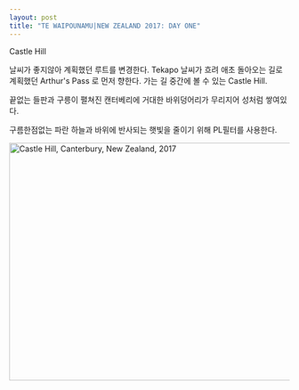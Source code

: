 ```yaml
---
layout: post
title: "TE WAIPOUNAMU|NEW ZEALAND 2017: DAY ONE"
---
```


Castle Hill

날씨가 좋지않아 계획했던 루트를 변경한다. Tekapo 날씨가 흐려 애초 돌아오는 길로 계획했던 Arthur's Pass 로 먼저 향한다. 가는 길 중간에 볼 수 있는 Castle Hill.

끝없는 들판과 구릉이 펼쳐진 캔터베리에 거대한 바위덩어리가 무리지어 성처럼 쌓여있다.

구름한점없는 파란 하늘과 바위에 반사되는 햇빛을 줄이기 위해 PL필터를 사용한다.
<div class="post">
<a data-flickr-embed="true"  href="https://www.flickr.com/photos/paulseo/34250301864/in/dateposted/" title="Castle Hill, Canterbury, New Zealand, 2017"><img src="https://c1.staticflickr.com/5/4233/34250301864_79c1369742_z.jpg" width="640" height="427" alt="Castle Hill, Canterbury, New Zealand, 2017"></a><script async src="//embedr.flickr.com/assets/client-code.js" charset="utf-8"></script>
</div>